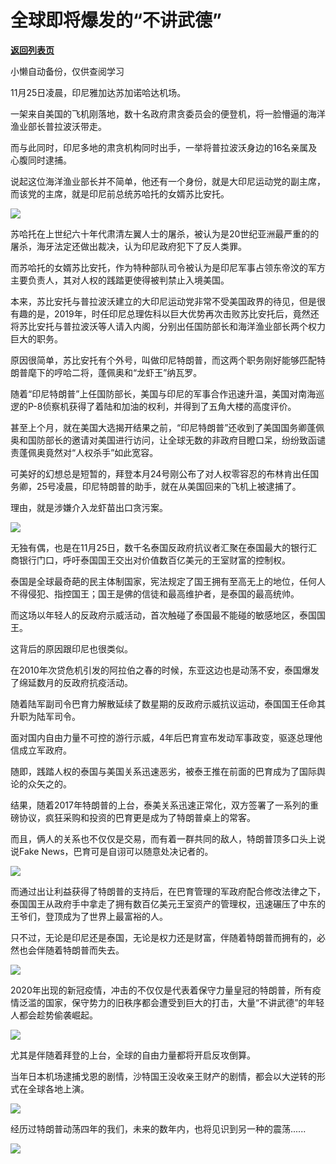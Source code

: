 # 全球即将爆发的“不讲武德”

[**返回列表页**](/gzh/政事堂2019)

小懒自动备份，仅供查阅学习

11月25日凌晨，印尼雅加达苏加诺哈达机场。  

  

一架来自美国的飞机刚落地，数十名政府肃贪委员会的便登机，将一脸懵逼的海洋渔业部长普拉波沃带走。

  

而与此同时，印尼多地的肃贪机构同时出手，一举将普拉波沃身边的16名亲属及心腹同时逮捕。

  

说起这位海洋渔业部长并不简单，他还有一个身份，就是大印尼运动党的副主席，而该党的主席，就是印尼前总统苏哈托的女婿苏比安托。

  

![](https://mmbiz.qpic.cn/mmbiz_jpg/rxhS23yu8cPylHFNeSbbJv6icgJbP3OC4735hy7qTREPibtBZjD533jakltBFabeaRDg1pMOicZJ0H4X6vUibXkLCw/640?wx_fmt=jpeg)

  

苏哈托在上世纪六十年代肃清左翼人士的屠杀，被认为是20世纪亚洲最严重的的屠杀，海牙法定还做出裁决，认为印尼政府犯下了反人类罪。

  

而苏哈托的女婿苏比安托，作为特种部队司令被认为是印尼军事占领东帝汶的军方主要负责人，其对人权的践踏更使得被判禁止入境美国。

  

本来，苏比安托与普拉波沃建立的大印尼运动党非常不受美国政界的待见，但是很有趣的是，2019年，时任印尼总理佐科以巨大优势再次击败苏比安托后，竟然还将苏比安托与普拉波沃等人请入内阁，分别出任国防部长和海洋渔业部长两个权力巨大的职务。

  

原因很简单，苏比安托有个外号，叫做印尼特朗普，而这两个职务刚好能够匹配特朗普麾下的哼哈二将，蓬佩奥和“龙虾王”纳瓦罗。

  

随着“印尼特朗普”上任国防部长，美国与印尼的军事合作迅速升温，美国对南海巡逻的P-8侦察机获得了着陆和加油的权利，并得到了五角大楼的高度评价。

  

甚至上个月，就在美国大选揭开结果之前，“印尼特朗普”还收到了美国国务卿蓬佩奥和国防部长的邀请对美国进行访问，让全球无数的非政府目瞪口呆，纷纷致函谴责蓬佩奥竟然对“人权杀手”如此宽容。

  

可美好的幻想总是短暂的，拜登本月24号刚公布了对人权零容忍的布林肯出任国务卿，25号凌晨，印尼特朗普的助手，就在从美国回来的飞机上被逮捕了。  

  

理由，就是涉嫌介入龙虾苗出口贪污案。

  

![](https://mmbiz.qpic.cn/mmbiz_jpg/rxhS23yu8cPylHFNeSbbJv6icgJbP3OC4ibx7foK166mRbD8MegFzEwR1HVu4Zhr7IhTyL4cktRIkOJ9m2qquSXg/640?wx_fmt=jpeg)

  

无独有偶，也是在11月25日，数千名泰国反政府抗议者汇聚在泰国最大的银行汇商银行门口，呼吁泰国国王交出对价值数百亿美元的王室财富的控制权。

  

泰国是全球最奇葩的民主体制国家，宪法规定了国王拥有至高无上的地位，任何人不得侵犯、指控国王；国王是佛的信徒和最高维护者，是泰国的最高统帅。

  

而这场以年轻人的反政府示威活动，首次触碰了泰国最不能碰的敏感地区，泰国国王。

  

这背后的原因跟印尼也很类似。  

  

在2010年次贷危机引发的阿拉伯之春的时候，东亚这边也是动荡不安，泰国爆发了绵延数月的反政府抗疫活动。  

  

随着陆军副司令巴育力解散延续了数星期的反政府示威抗议运动，泰国国王任命其升职为陆军司令。

  

面对国内自由力量不可控的游行示威，4年后巴育宣布发动军事政变，驱逐总理他信成立军政府。

  

随即，践踏人权的泰国与美国关系迅速恶劣，被泰王推在前面的巴育成为了国际舆论的众矢之的。

  

结果，随着2017年特朗普的上台，泰美关系迅速正常化，双方签署了一系列的重磅协议，疯狂采购和投资的巴育更是成为了特朗普桌上的常客。  

  

而且，俩人的关系也不仅仅是交易，而有着一群共同的敌人，特朗普顶多口头上说说Fake News，巴育可是自诩可以随意处决记者的。

  

![](https://mmbiz.qpic.cn/mmbiz_png/rxhS23yu8cPylHFNeSbbJv6icgJbP3OC4MxjpLHicHj5bMEpJkF9chkTwtibfrVLudjlK5QR8hWxpEib8BDkuxpEkg/640?wx_fmt=png)

  

而通过出让利益获得了特朗普的支持后，在巴育管理的军政府配合修改法律之下，泰国国王从政府手中拿走了拥有数百亿美元王室资产的管理权，迅速碾压了中东的王爷们，登顶成为了世界上最富裕的人。

  

只不过，无论是印尼还是泰国，无论是权力还是财富，伴随着特朗普而拥有的，必然也会伴随着特朗普而失去。  

  

![](https://mmbiz.qpic.cn/mmbiz_jpg/rxhS23yu8cPylHFNeSbbJv6icgJbP3OC4FjK1cVexxbrPvBrlOLdEibia4qylvBM3s8ZdCMkic84eiblvwYARQYOSgA/640?wx_fmt=jpeg)

  

2020年出现的新冠疫情，冲击的不仅仅是代表着保守力量皇冠的特朗普，所有疫情泛滥的国家，保守势力的旧秩序都会遭受到巨大的打击，大量“不讲武德”的年轻人都会趁势偷袭崛起。

  

![](https://mmbiz.qpic.cn/mmbiz_jpg/rxhS23yu8cPylHFNeSbbJv6icgJbP3OC4kc8qhyw7NSvGLbibAsVE1aKX5NDEU9jQ6TR4745soZ1eJicicyiaMX977g/640?wx_fmt=jpeg)

  

尤其是伴随着拜登的上台，全球的自由力量都将开启反攻倒算。

  

当年日本机场逮捕戈恩的剧情，沙特国王没收亲王财产的剧情，都会以大逆转的形式在全球各地上演。  

  

![](https://mmbiz.qpic.cn/mmbiz_jpg/rxhS23yu8cPylHFNeSbbJv6icgJbP3OC4tq9dyoLh2ylXG7pEOnvCicmGKJTW4o0W5IvvKngUHw1cogLibNSu5hicA/640?wx_fmt=jpeg)

  

经历过特朗普动荡四年的我们，未来的数年内，也将见识到另一种的震荡......  

  

![](https://mmbiz.qpic.cn/mmbiz_jpg/rxhS23yu8cPp0iaKAfe0ZsWfgGcY72o9Nror8TicrtnlDsqzY7y4Kum4fM3X0FMEGlbvm9HvZUiaETSnLt4DHNLbQ/640?wx_fmt=jpeg)

